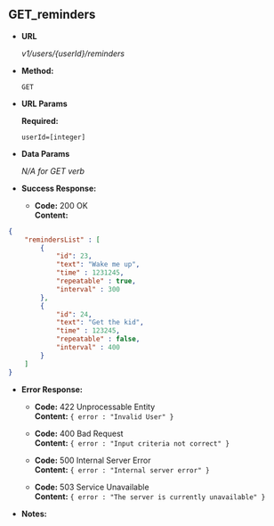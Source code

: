 **GET_reminders**
----
  

* **URL**

  _v1/users/{userId}/reminders_

* **Method:**
  
  `GET` 
  
*  **URL Params**

   **Required:**
 
   `userId=[integer]`


* **Data Params**

  _N/A for GET verb_

* **Success Response:** 

  * **Code:** 200 OK <br />
    **Content:** 
```json
{
    "remindersList" : [
        {
            "id": 23,
            "text": "Wake me up",
            "time" : 1231245,
            "repeatable" : true,
            "interval" : 300
        },
        {
            "id": 24,
            "text": "Get the kid",
            "time" : 123245,
            "repeatable" : false,
            "interval" : 400
        }
    ]
}
```
 
* **Error Response:**

  * **Code:** 422 Unprocessable Entity <br />
    **Content:** `{ error : "Invalid User" }`

  * **Code:** 400 Bad Request <br />
    **Content:** `{ error : "Input criteria not correct" }`

  * **Code:** 500 Internal Server Error <br />
    **Content:** `{ error : "Internal server error" }`

  * **Code:** 503 Service Unavailable <br />
    **Content:** `{ error : "The server is currently unavailable" }`

* **Notes:**

 
